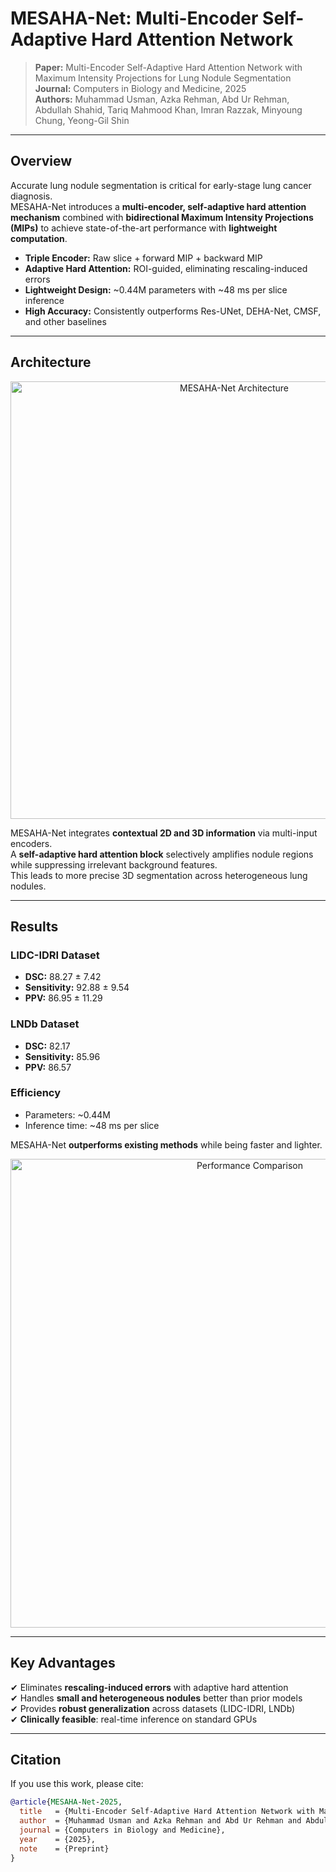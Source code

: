 # MESAHA-Net: Multi-Encoder Self-Adaptive Hard Attention Network

> **Paper:** Multi-Encoder Self-Adaptive Hard Attention Network with Maximum Intensity Projections for Lung Nodule Segmentation  
> **Journal:** Computers in Biology and Medicine, 2025  
> **Authors:** Muhammad Usman, Azka Rehman, Abd Ur Rehman, Abdullah Shahid, Tariq Mahmood Khan, Imran Razzak, Minyoung Chung, Yeong-Gil Shin  

---

## Overview

Accurate lung nodule segmentation is critical for early-stage lung cancer diagnosis.  
MESAHA-Net introduces a **multi-encoder, self-adaptive hard attention mechanism** combined with **bidirectional Maximum Intensity Projections (MIPs)** to achieve state-of-the-art performance with **lightweight computation**.

- **Triple Encoder:** Raw slice + forward MIP + backward MIP  
- **Adaptive Hard Attention:** ROI-guided, eliminating rescaling-induced errors  
- **Lightweight Design:** ~0.44M parameters with ~48 ms per slice inference  
- **High Accuracy:** Consistently outperforms Res-UNet, DEHA-Net, CMSF, and other baselines  

---

## Architecture

<p align="center">
  <img src="MESHA_Net.png" alt="MESAHA-Net Architecture" width="700"/>
</p>

MESAHA-Net integrates **contextual 2D and 3D information** via multi-input encoders.  
A **self-adaptive hard attention block** selectively amplifies nodule regions while suppressing irrelevant background features.  
This leads to more precise 3D segmentation across heterogeneous lung nodules.

---

## Results

### **LIDC-IDRI Dataset**
- **DSC:** 88.27 ± 7.42  
- **Sensitivity:** 92.88 ± 9.54  
- **PPV:** 86.95 ± 11.29  

### **LNDb Dataset**
- **DSC:** 82.17  
- **Sensitivity:** 85.96  
- **PPV:** 86.57  

### **Efficiency**
- Parameters: ~0.44M  
- Inference time: ~48 ms per slice  

MESAHA-Net **outperforms existing methods** while being faster and lighter.

<p align="center">
  <img src="plots.png" alt="Performance Comparison" width="750"/>
</p>

---

## Key Advantages

✔ Eliminates **rescaling-induced errors** with adaptive hard attention  
✔ Handles **small and heterogeneous nodules** better than prior models  
✔ Provides **robust generalization** across datasets (LIDC-IDRI, LNDb)  
✔ **Clinically feasible**: real-time inference on standard GPUs  

---

## Citation

If you use this work, please cite:

```bibtex
@article{MESAHA-Net-2025,
  title   = {Multi-Encoder Self-Adaptive Hard Attention Network with Maximum Intensity Projections for Lung Nodule Segmentation},
  author  = {Muhammad Usman and Azka Rehman and Abd Ur Rehman and Abdullah Shahid and Tariq Mahmood Khan and Imran Razzak and Minyoung Chung and Yeong-Gil Shin},
  journal = {Computers in Biology and Medicine},
  year    = {2025},
  note    = {Preprint}
}
